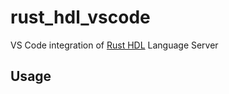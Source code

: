 # rust_hdl_vscode
VS Code integration of [Rust HDL](https://github.com/kraigher/rust_hdl#vhdl-language-server) Language Server

## Usage
